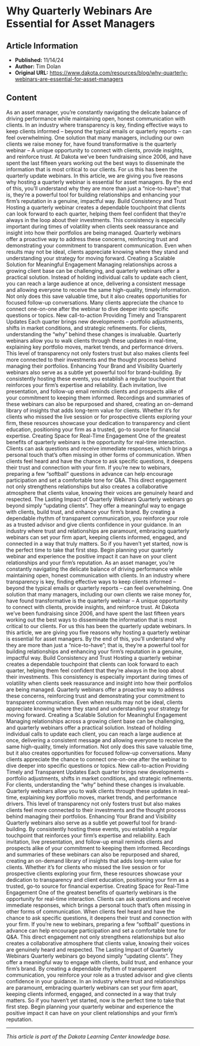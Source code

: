 # Why Quarterly Webinars Are Essential for Asset Managers

## Article Information
- **Published:** 11/14/24
- **Author:** Tim Dolan
- **Original URL:** https://www.dakota.com/resources/blog/why-quarterly-webinars-are-essential-for-asset-managers

## Content

As an asset manager, you’re constantly navigating the delicate balance of driving performance while maintaining open, honest communication with clients. In an industry where transparency is key, finding effective ways to keep clients informed – beyond the typical emails or quarterly reports – can feel overwhelming. One solution that many managers, including our own clients we raise money for, have found transformative is the quarterly webinar – A unique opportunity to connect with clients, provide insights, and reinforce trust. At Dakota we’ve been fundraising since 2006, and have spent the last fifteen years working out the best ways to disseminate the information that is most critical to our clients. For us this has been the quarterly update webinars. In this article, we are giving you five reasons why hosting a quarterly webinar is essential for asset managers. By the end of this, you’ll understand why they are more than just a “nice-to-have”; that is, they’re a powerful tool for building relationships and enhancing your firm’s reputation in a genuine, impactful way. Build Consistency and Trust Hosting a quarterly webinar creates a dependable touchpoint that clients can look forward to each quarter, helping them feel confident that they’re always in the loop about their investments. This consistency is especially important during times of volatility when clients seek reassurance and insight into how their portfolios are being managed. Quarterly webinars offer a proactive way to address these concerns, reinforcing trust and demonstrating your commitment to transparent communication. Even when results may not be ideal, clients appreciate knowing where they stand and understanding your strategy for moving forward. Creating a Scalable Solution for Meaningful Engagement Managing relationships across a growing client base can be challenging, and quarterly webinars offer a practical solution. Instead of holding individual calls to update each client, you can reach a large audience at once, delivering a consistent message and allowing everyone to receive the same high-quality, timely information. Not only does this save valuable time, but it also creates opportunities for focused follow-up conversations. Many clients appreciate the chance to connect one-on-one after the webinar to dive deeper into specific questions or topics. New call-to-action Providing Timely and Transparent Updates Each quarter brings new developments – portfolio adjustments, shifts in market conditions, and strategic refinements. For clients, understanding the “why” behind these changes is invaluable. Quarterly webinars allow you to walk clients through these updates in real-time, explaining key portfolio moves, market trends, and performance drivers. This level of transparency not only fosters trust but also makes clients feel more connected to their investments and the thought process behind managing their portfolios. Enhancing Your Brand and Visibility Quarterly webinars also serve as a subtle yet powerful tool for brand-building. By consistently hosting these events, you establish a regular touchpoint that reinforces your firm’s expertise and reliability. Each invitation, live presentation, and follow-up email reminds clients and prospects alike of your commitment to keeping them informed. Recordings and summaries of these webinars can also be repurposed and shared, creating an on-demand library of insights that adds long-term value for clients. Whether it’s for clients who missed the live session or for prospective clients exploring your firm, these resources showcase your dedication to transparency and client education, positioning your firm as a trusted, go-to source for financial expertise. Creating Space for Real-Time Engagement One of the greatest benefits of quarterly webinars is the opportunity for real-time interaction. Clients can ask questions and receive immediate responses, which brings a personal touch that’s often missing in other forms of communication. When clients feel heard and have the chance to ask specific questions, it deepens their trust and connection with your firm. If you’re new to webinars, preparing a few “softball” questions in advance can help encourage participation and set a comfortable tone for Q&A. This direct engagement not only strengthens relationships but also creates a collaborative atmosphere that clients value, knowing their voices are genuinely heard and respected. The Lasting Impact of Quarterly Webinars Quarterly webinars go beyond simply “updating clients”. They offer a meaningful way to engage with clients, build trust, and enhance your firm’s brand. By creating a dependable rhythm of transparent communication, you reinforce your role as a trusted advisor and give clients confidence in your guidance. In an industry where trust and relationships are paramount, embracing quarterly webinars can set your firm apart, keeping clients informed, engaged, and connected in a way that truly matters. So if you haven’t yet started, now is the perfect time to take that first step. Begin planning your quarterly webinar and experience the positive impact it can have on your client relationships and your firm’s reputation. As an asset manager, you’re constantly navigating the delicate balance of driving performance while maintaining open, honest communication with clients. In an industry where transparency is key, finding effective ways to keep clients informed – beyond the typical emails or quarterly reports – can feel overwhelming. One solution that many managers, including our own clients we raise money for, have found transformative is the quarterly webinar – A unique opportunity to connect with clients, provide insights, and reinforce trust. At Dakota we’ve been fundraising since 2006, and have spent the last fifteen years working out the best ways to disseminate the information that is most critical to our clients. For us this has been the quarterly update webinars. In this article, we are giving you five reasons why hosting a quarterly webinar is essential for asset managers. By the end of this, you’ll understand why they are more than just a “nice-to-have”; that is, they’re a powerful tool for building relationships and enhancing your firm’s reputation in a genuine, impactful way. Build Consistency and Trust Hosting a quarterly webinar creates a dependable touchpoint that clients can look forward to each quarter, helping them feel confident that they’re always in the loop about their investments. This consistency is especially important during times of volatility when clients seek reassurance and insight into how their portfolios are being managed. Quarterly webinars offer a proactive way to address these concerns, reinforcing trust and demonstrating your commitment to transparent communication. Even when results may not be ideal, clients appreciate knowing where they stand and understanding your strategy for moving forward. Creating a Scalable Solution for Meaningful Engagement Managing relationships across a growing client base can be challenging, and quarterly webinars offer a practical solution. Instead of holding individual calls to update each client, you can reach a large audience at once, delivering a consistent message and allowing everyone to receive the same high-quality, timely information. Not only does this save valuable time, but it also creates opportunities for focused follow-up conversations. Many clients appreciate the chance to connect one-on-one after the webinar to dive deeper into specific questions or topics. New call-to-action Providing Timely and Transparent Updates Each quarter brings new developments – portfolio adjustments, shifts in market conditions, and strategic refinements. For clients, understanding the “why” behind these changes is invaluable. Quarterly webinars allow you to walk clients through these updates in real-time, explaining key portfolio moves, market trends, and performance drivers. This level of transparency not only fosters trust but also makes clients feel more connected to their investments and the thought process behind managing their portfolios. Enhancing Your Brand and Visibility Quarterly webinars also serve as a subtle yet powerful tool for brand-building. By consistently hosting these events, you establish a regular touchpoint that reinforces your firm’s expertise and reliability. Each invitation, live presentation, and follow-up email reminds clients and prospects alike of your commitment to keeping them informed. Recordings and summaries of these webinars can also be repurposed and shared, creating an on-demand library of insights that adds long-term value for clients. Whether it’s for clients who missed the live session or for prospective clients exploring your firm, these resources showcase your dedication to transparency and client education, positioning your firm as a trusted, go-to source for financial expertise. Creating Space for Real-Time Engagement One of the greatest benefits of quarterly webinars is the opportunity for real-time interaction. Clients can ask questions and receive immediate responses, which brings a personal touch that’s often missing in other forms of communication. When clients feel heard and have the chance to ask specific questions, it deepens their trust and connection with your firm. If you’re new to webinars, preparing a few “softball” questions in advance can help encourage participation and set a comfortable tone for Q&A. This direct engagement not only strengthens relationships but also creates a collaborative atmosphere that clients value, knowing their voices are genuinely heard and respected. The Lasting Impact of Quarterly Webinars Quarterly webinars go beyond simply “updating clients”. They offer a meaningful way to engage with clients, build trust, and enhance your firm’s brand. By creating a dependable rhythm of transparent communication, you reinforce your role as a trusted advisor and give clients confidence in your guidance. In an industry where trust and relationships are paramount, embracing quarterly webinars can set your firm apart, keeping clients informed, engaged, and connected in a way that truly matters. So if you haven’t yet started, now is the perfect time to take that first step. Begin planning your quarterly webinar and experience the positive impact it can have on your client relationships and your firm’s reputation.

---

*This article is part of the Dakota Learning Center knowledge base.*